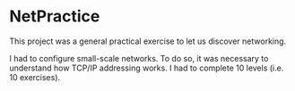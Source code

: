 # NetPractice

This project was a general practical exercise to let us discover networking.

I had to configure small-scale networks. To do so, it was necessary to understand how TCP/IP addressing works.
I had to complete 10 levels (i.e. 10 exercises).
